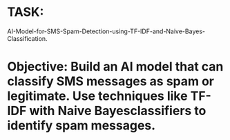 # TASK:
AI-Model-for-SMS-Spam-Detection-using-TF-IDF-and-Naive-Bayes-Classification.
# Objective: Build an AI model that can classify SMS messages as spam or legitimate. Use techniques like TF-IDF with Naive Bayesclassifiers to identify spam messages.
